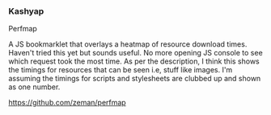 ### Kashyap


Perfmap

A JS bookmarklet that overlays a heatmap of resource download times.
Haven't tried this yet but sounds useful. No more opening JS console to
see which request took the most time. As per the description, I think
this shows the timings for resources that can be seen i.e, stuff like
images. I'm assuming the timings for scripts and stylesheets are clubbed
up and shown as one number.

https://github.com/zeman/perfmap
